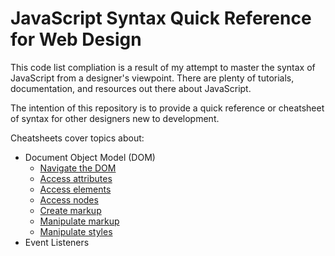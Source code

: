 # JavaScript Syntax Quick Reference for Web Design

This code list compliation is a result of my attempt to master the syntax of JavaScript from a designer's viewpoint. There are plenty of tutorials, documentation, and resources out there about JavaScript.

The intention of this repository is to provide a quick reference or cheatsheet of syntax for other designers new to development.

Cheatsheets cover topics about:
- Document Object Model (DOM)
  - [Navigate the DOM](DOM/navigate-dom.js)
  - [Access attributes](DOM/access-attributes.js)
  - [Access elements](DOM/access-elements.js)
  - [Access nodes](DOM/access-nodes.js)
  - [Create markup](DOM/create-markup.js)
  - [Manipulate markup](DOM/manipulate-markup.js)
  - [Manipulate styles](DOM/manipulate-styles.js)
- Event Listeners